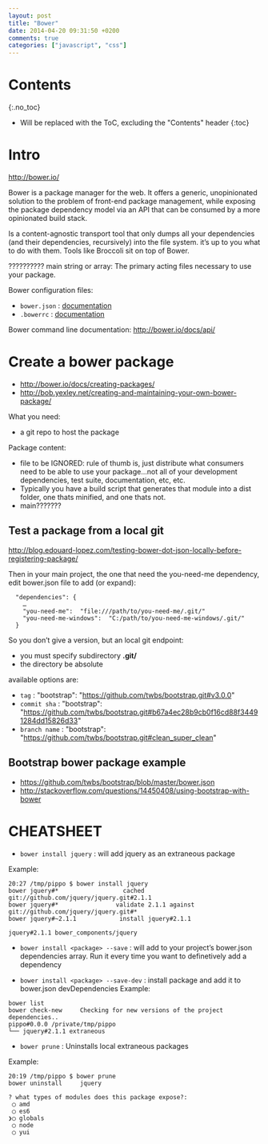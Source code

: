 ```yaml
---
layout: post
title: "Bower"
date: 2014-04-20 09:31:50 +0200
comments: true
categories: ["javascript", "css"]
---
```


# Contents
{:.no_toc}

* Will be replaced with the ToC, excluding the "Contents" header
{:toc}

# Intro

http://bower.io/

Bower is a package manager for the web. It offers a generic, unopinionated solution to the problem of front-end package management, while exposing the package dependency model via an API that can be consumed by a more opinionated build stack. 

Is a content-agnostic transport tool that only dumps all your dependencies (and their dependencies, recursively) into the file system. it’s up to you what to do with them. 
Tools like Broccoli sit on top of Bower.

 ??????????   main string or array: The primary acting files necessary to use your package.


Bower configuration files:

* `bower.json` : [documentation](http://bower.io/docs/creating-packages/#bowerjson)
* `.bowerrc` : [documentation](http://bower.io/docs/config/)

Bower command line documentation:  http://bower.io/docs/api/

# Create a bower package

* http://bower.io/docs/creating-packages/
* http://bob.yexley.net/creating-and-maintaining-your-own-bower-package/

What you need:

* a git repo to host the package

Package content:

* file to be IGNORED: rule of thumb is, just distribute what consumers need to be able to use your package...not all of your development dependencies, test suite, documentation, etc, etc.
* Typically you have a build script that generates that module into a dist folder, one thats minified, and one thats not.
* main???????

## Test a package from a local git

http://blog.edouard-lopez.com/testing-bower-dot-json-locally-before-registering-package/

Then in your main project, the one that need the you-need-me dependency, edit bower.json file to add (or expand):

~~~
  "dependencies": {
    …
    "you-need-me":  "file:///path/to/you-need-me/.git/"
    "you-need-me-windows":  "C:/path/to/you-need-me-windows/.git/"
  }
~~~

So you don’t give a version, but an local git endpoint:

* you must specify subdirectory **.git/**
* the directory be absolute

available options are:

* `tag` : "bootstrap": "https://github.com/twbs/bootstrap.git#v3.0.0"
* `commit sha` : "bootstrap": "https://github.com/twbs/bootstrap.git#b67a4ec28b9cb0f16cd88f34491284dd15826d33"
* `branch name` : "bootstrap": "https://github.com/twbs/bootstrap.git#clean_super_clean"



## Bootstrap bower package example

* https://github.com/twbs/bootstrap/blob/master/bower.json
* http://stackoverflow.com/questions/14450408/using-bootstrap-with-bower



# CHEATSHEET

* `bower install jquery` : will add jquery as an extraneous package

Example:

~~~
20:27 /tmp/pippo $ bower install jquery
bower jquery#*                  cached git://github.com/jquery/jquery.git#2.1.1
bower jquery#*                validate 2.1.1 against git://github.com/jquery/jquery.git#*
bower jquery#~2.1.1            install jquery#2.1.1

jquery#2.1.1 bower_components/jquery
~~~

* `bower install <package> --save` : will add <package> to your project’s bower.json dependencies array. Run it every time you want to definetively add a dependency

* `bower install <package> --save-dev` : install package and add it to bower.json devDependencies
Example:

~~~
bower list
bower check-new     Checking for new versions of the project dependencies..
pippo#0.0.0 /private/tmp/pippo
└── jquery#2.1.1 extraneous
~~~

* `bower prune` : Uninstalls local extraneous packages

Example:
~~~
20:19 /tmp/pippo $ bower prune
bower uninstall     jquery

? what types of modules does this package expose?:
 ◯ amd
 ◯ es6
❯◯ globals
 ◯ node
 ◯ yui
~~~
